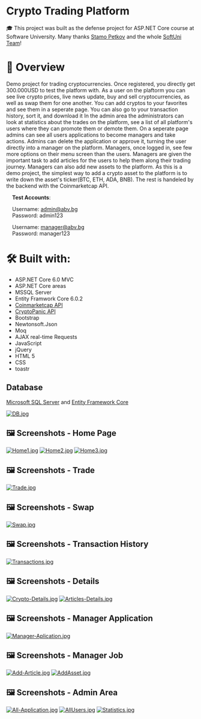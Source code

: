 # Crypto Trading Platform
:mortar_board: This project was built as the defense project for ASP.NET Core course at Software University. Many thanks [Stamo Petkov](https://github.com/stamo) and the whole [SoftUni Team](https://softuni.bg/)!

# :memo: Overview
Demo project for trading cryptocurrencies. Once registered, you directly get 300.000USD to test the platform with. 
As a user on the plaftorm you can see live crypto prices, live news update, buy and sell cryptocurrencies, as well as swap them for one another. You can add cryptos to your favorites
and see them in a seperate page. You can also go to your transaction history, sort it, and download it
In the admin area the administrators can look at statistics about the trades on the platform, see a list of all platform's users where they can promote them or demote them.
On a seperate page admins can see all users applications to become managers and take actions. Admins can delete the application or approve it, turning the user directly into a manager on the platform.
Managers, once logged in, see few more options on their menu screen than the users. Managers are given the important task to add articles for the users
to help them along their trading journey. Managers can also add new assets to the platform. As this is a demo project, the simplest way to add a crypto asset to the platform
is to write down the asset's ticker(BTC, ETH, ADA, BNB). The rest is handeled by the backend with the Coinmarketcap API.

&nbsp;&nbsp;&nbsp;&nbsp;**Test Accounts**:

&nbsp;&nbsp;&nbsp;&nbsp;Username: admin@abv.bg  
&nbsp;&nbsp;&nbsp;&nbsp;Password: admin123  

&nbsp;&nbsp;&nbsp;&nbsp;Username: manager@abv.bg  
&nbsp;&nbsp;&nbsp;&nbsp;Password: manager123  

# 🛠 Built with:
* ASP.NET Core 6.0 MVC
* ASP.NET Core areas
* MSSQL Server
* Entity Framwork Core 6.0.2
* [Coinmarketcap API](https://coinmarketcap.com/api/)
* [CryptoPanic API](https://cryptopanic.com/developers/api/)
* Bootstrap
* Newtonsoft.Json
* Moq
* AJAX real-time Requests
* JavaScript
* jQuery
* HTML 5
* CSS
* toastr

## **Database**
[Microsoft SQL Server](https://www.microsoft.com/en-us/sql-server/sql-server-downloads) and [Entity Framework Core](https://dotnet.microsoft.com/download)  

[![DB.jpg](https://i.postimg.cc/sXTKBn2s/DB.jpg)](https://postimg.cc/N9rRSkTz)
## :framed_picture: Screenshots - Home Page
[![Home1.jpg](https://i.postimg.cc/rmPKbWmq/Home1.jpg)](https://postimg.cc/34280kmq)
[![Home2.jpg](https://i.postimg.cc/Kj3RyzkB/Home2.jpg)](https://postimg.cc/GTrcFbjm)
[![Home3.jpg](https://i.postimg.cc/wvv10F9W/Home3.jpg)](https://postimg.cc/KK6cYPkL)

## :framed_picture: Screenshots - Trade
[![Trade.jpg](https://i.postimg.cc/J4J5N76s/Trade.jpg)](https://postimg.cc/nCFmZxtx)

## :framed_picture: Screenshots - Swap
[![Swap.jpg](https://i.postimg.cc/zDyjfFTS/Swap.jpg)](https://postimg.cc/dDKdHdHL)

## :framed_picture: Screenshots - Transaction History
[![Transactions.jpg](https://i.postimg.cc/G36jTTQ0/Transactions.jpg)](https://postimg.cc/hhbmHj6M)

## :framed_picture: Screenshots - Details
[![Crypto-Details.jpg](https://i.postimg.cc/k5wVQLP6/Crypto-Details.jpg)](https://postimg.cc/f3tTZ2LD)
[![Articles-Details.jpg](https://i.postimg.cc/yN7gSstC/Articles-Details.jpg)](https://postimg.cc/MnrKC2z9)

## :framed_picture: Screenshots - Manager Application
[![Manager-Aplication.jpg](https://i.postimg.cc/fRcSLJHv/Manager-Aplication.jpg)](https://postimg.cc/cvJLk4GK)

## :framed_picture: Screenshots - Manager Job
[![Add-Article.jpg](https://i.postimg.cc/SNFY66zh/Add-Article.jpg)](https://postimg.cc/8s4CDrHK)
[![AddAsset.jpg](https://i.postimg.cc/02YMczpJ/AddAsset.jpg)](https://postimg.cc/hfGtGPZS)

## :framed_picture: Screenshots - Admin Area
[![All-Application.jpg](https://i.postimg.cc/mkK1cMfm/All-Application.jpg)](https://postimg.cc/ZvF52WqN)
[![AllUsers.jpg](https://i.postimg.cc/9Xk7N3Ry/AllUsers.jpg)](https://postimg.cc/Yj10hsxS)
[![Statistics.jpg](https://i.postimg.cc/14x4RQwT/Statistics.jpg)](https://postimg.cc/QKbjSv6k)
